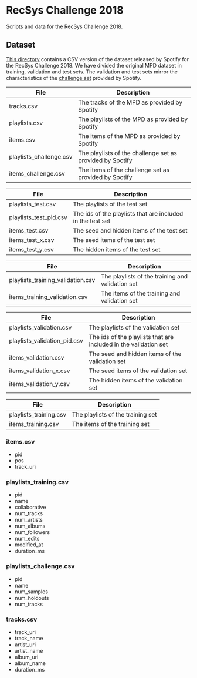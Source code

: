 # RecSys Challenge 2018
Scripts and data for the RecSys Challenge 2018.

## Dataset
[This directory](https://istitutoboella-my.sharepoint.com/:f:/g/personal/giuseppe_rizzo_ismb_it/Eh3XEurFRMFFmNXTbMpBX4YBTfRrmwVnxsLPagpwcUBscA?e=kzvYH2) contains a CSV version of the dataset released by Spotify for the RecSys Challenge 2018. We have divided the original MPD dataset in training, validation and test sets. The validation and test sets mirror the characteristics of the [challenge set](https://recsys-challenge.spotify.com/challenge_readme) provided by Spotify.

| File                              | Description                                                      |
| --------------------------------- | ---------------------------------------------------------------- |
| tracks.csv                        | The tracks of the MPD as provided by Spotify                     |
| playlists.csv                     | The playlists of the MPD as provided by Spotify                  |
| items.csv                         | The items of the MPD as provided by Spotify                      |
| playlists_challenge.csv           | The playlists of the challenge set as provided by Spotify        |
| items_challenge.csv               | The items of the challenge set as provided by Spotify            |

| File                              | Description                                                      |
| --------------------------------- | ---------------------------------------------------------------- |
| playlists_test.csv                | The playlists of the test set                                    |
| playlists_test_pid.csv            | The ids of the playlists that are included in the test set       |
| items_test.csv                    | The seed and hidden items of the test set                        |
| items_test_x.csv                  | The seed items of the test set                                   |
| items_test_y.csv                  | The hidden items of the test set                                 |

| File                              | Description                                                      |
| --------------------------------- | ---------------------------------------------------------------- |
| playlists_training_validation.csv | The playlists of the training and validation set                 |
| items_training_validation.csv     | The items of the training and validation set                     |

| File                              | Description                                                      |
| --------------------------------- | ---------------------------------------------------------------- |
| playlists_validation.csv          | The playlists of the validation set                              |
| playlists_validation_pid.csv      | The ids of the playlists that are included in the validation set |
| items_validation.csv              | The seed and hidden items of the validation set                  |
| items_validation_x.csv            | The seed items of the validation set                             |
| items_validation_y.csv            | The hidden items of the validation set                           |

| File                              | Description                                                      |
| --------------------------------- | ---------------------------------------------------------------- |
| playlists_training.csv            | The playlists of the training set                                |
| items_training.csv                | The items of the training set                                    |

### items.csv

* pid
* pos
* track_uri

### playlists_training.csv

* pid
* name
* collaborative
* num_tracks
* num_artists
* num_albums
* num_followers
* num_edits
* modified_at
* duration_ms

### playlists_challenge.csv

* pid
* name
* num_samples
* num_holdouts
* num_tracks

###  tracks.csv

* track_uri
* track_name
* artist_uri
* artist_name
* album_uri
* album_name
* duration_ms
